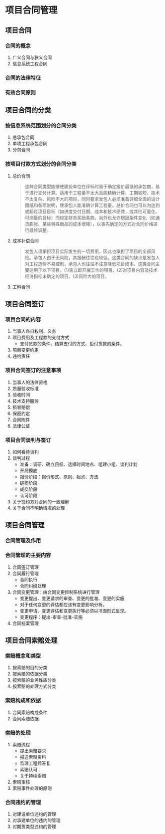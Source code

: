 # 项目合同管理

## 项目合同
### 合同的概念
1. 广义合同与狭义合同
2. 信息系统工程合同
### 合同的法律特征
### 有效合同原则

## 项目合同的分类
### 按信息系统范围划分的合同分类
1. 总承包合同
2. 单项工程承包合同
3. 分包合同
### 按项目付款方式划分的合同分类
1. 总价合同
    > 这种合同类型能够使建设单位在评标时易于确定报价最低的承包商，易于进行支付计算。适用于工程量不太大且能精确计算、工期较短、技术不太复杂、风险不大的项目，同时要求发包人必须准备详细全面的设计图纸和各项说明，使承包人能准确计算工程量。总价合同也可以为达到或超过项目目标（如进度交付日期、成本和技术绩效，或其他可量化、可测量的目标）而规定财务奖励条款。另外也允许根据条件变化（如通货膨胀、某些特殊商品的成本增降），以事先确定的方式对合同价格进行最终调整。
2. 成本补偿合同
    > 发包人须承担项目实际发生的一切费用，因此也承担了项目的全部风险。承包人由于无风险，其报酬往往也较低。这类合同的缺点是发包人对工程造价不易控制，承包人也往往不注意降低项目成本。这类合同主要适用于以下项目。(1)需立即开展工作的项目。(2)对项目内容及技术经济指标未确定的项目。(3)风险大的项目。
3. 工料合同

## 项目合同签订
### 项目合同的内容
1. 当事人各自权利、义务
2. 项目费用及工程款的支付方式
    - 支付货款的条件、结算支付的方式、拒付货款的条件。
3. 项目变更约定
4. 违约责任
### 项目合同签订的注意事项
1. 当事人的法律资格
2. 质量验收标准
3. 验收时间
4. 技术支持服务
5. 损害赔偿
6. 保密约定
7. 合同附件
8. 法律公证
### 项目合同谈判与签订
1. 如何看待谈判
2. 谈判过程
    - 准备：调研、确立目标、选择时间地点、组建小组、谈判计划
    - 开局摸底
    - 报价阶段：报价形式、原则、起点、方法
    - 磋商阶段
    - 成交阶段
    - 认可阶段
3. 关于签约方对合同的一致理解
4. 关于合同不明确情况的处理

## 项目合同管理
### 合同管理及作用
### 合同管理的主要内容
1. 合同签订管理
2. 合同履行管理
    - 合同执行
    - 合同纠纷处理
3. 合同变更管理：由合同变更控制系统进行管理
    - 变更提出、变更请求的审查、变更的批准、变更的实施
    - 对于任何变更的评估都应该有变更影响分析。
    - 变更申请、变更评估和变更执行等必须以书面形式呈现。 
    - 变更程序：提出-审查-批准-实施
4. 合同档案管理

## 项目合同索赔处理
### 索赔概念和类型
1. 按索赔的目的分类
2. 按索赔的依据分类
3. 按索赔的业务性质分类
4. 按索赔的处理方式分类
### 索赔构成和依据
1. 合同索赔构成条件
2. 合同索赔依据
### 索赔的处理
1. 索赔流程
    - 提出索赔要求
    - 报送索赔资料
    - 监理工程师答复
    - 索赔认可
    - 关于持续索赔
2. 索赔审核
3. 索赔事件处理的原则
### 合同违约的管理
1. 对建设单位违约的管理
2. 对承建单位的违约的管理
3. 对期货类型违约的管理